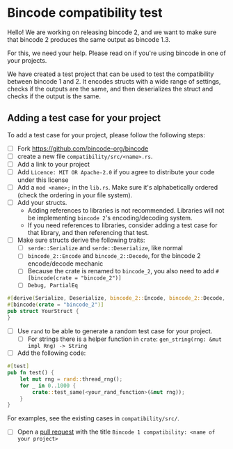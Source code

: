 # Bincode compatibility test

Hello! We are working on releasing bincode 2, and we want to make sure that bincode 2 produces the same output as bincode 1.3.

For this, we need your help. Please read on if you're using bincode in one of your projects.

We have created a test project that can be used to test the compatibility between bincode 1 and 2. It encodes structs with a wide range of settings, checks if the outputs are the same, and then deserializes the struct and checks if the output is the same.

## Adding a test case for your project

To add a test case for your project, please follow the following steps:
- [ ] Fork https://github.com/bincode-org/bincode
- [ ] create a new file `compatibility/src/<name>.rs`.
- [ ] Add a link to your project
- [ ] Add `Licence: MIT OR Apache-2.0` if you agree to distribute your code under this license
- [ ] Add a `mod <name>;` in the `lib.rs`. Make sure it's alphabetically ordered (check the ordering in your file system).
- [ ] Add your structs.
  - Adding references to libraries is not recommended. Libraries will not be implementing `bincode 2`'s encoding/decoding system.
  - If you need references to libraries, consider adding a test case for that library, and then referencing that test.
- [ ] Make sure structs derive the following traits:
  - [ ] `serde::Serialize` and `serde::Deserialize`, like normal
  - [ ] `bincode_2::Encode` and `bincode_2::Decode`, for the bincode 2 encode/decode mechanic
  - [ ] Because the crate is renamed to `bincode_2`, you also need to add `#[bincode(crate = "bincode_2")]`
  - [ ] `Debug, PartialEq`

```rs
#[derive(Serialize, Deserialize, bincode_2::Encode, bincode_2::Decode, Debug, PartialEq)]
#[bincode(crate = "bincode_2")]
pub struct YourStruct {
}
```

- [ ] Use `rand` to be able to generate a random test case for your project.
  - [ ] For strings there is a helper function in `crate`: `gen_string(rng: &mut impl Rng) -> String`
- [ ] Add the following code:

```rs
#[test]
pub fn test() {
    let mut rng = rand::thread_rng();
    for _ in 0..1000 {
        crate::test_same(<your_rand_function>(&mut rng));
    }
}
```

For examples, see the existing cases in `compatibility/src/`.

- [ ] Open a [pull request](https://github.com/bincode-org/bincode/pulls) with the title `Bincode 1 compatibility: <name of your project>`
